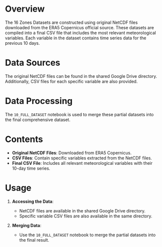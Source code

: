 # Overview

The 16 Zones Datasets are constructed using original NetCDF files downloaded from the ERA5 Copernicus official source. These datasets are compiled into a final CSV file that includes the most relevant meteorological variables. Each variable in the dataset contains time series data for the previous 10 days.

# Data Sources

The original NetCDF files can be found in the shared Google Drive directory. Additionally, CSV files for each specific variable are also provided.

# Data Processing

The `10_FULL_DATASET` notebook is used to merge these partial datasets into the final comprehensive dataset.

# Contents

- **Original NetCDF Files**: Downloaded from ERA5 Copernicus.
- **CSV Files**: Contain specific variables extracted from the NetCDF files.
- **Final CSV File**: Includes all relevant meteorological variables with their 10-day time series.

# Usage

1. **Accessing the Data**:
   - NetCDF files are available in the shared Google Drive directory.
   - Specific variable CSV files are also available in the same directory.

2. **Merging Data**:
   - Use the `10_FULL_DATASET` notebook to merge the partial datasets into the final result.
